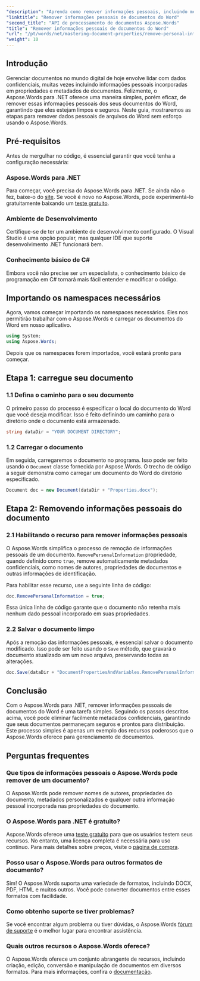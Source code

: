 ```yaml
---
"description": "Aprenda como remover informações pessoais, incluindo metadados e detalhes do autor, dos seus documentos do Word usando o Aspose.Words para .NET."
"linktitle": "Remover informações pessoais de documentos do Word"
"second_title": "API de processamento de documentos Aspose.Words"
"title": "Remover informações pessoais de documentos do Word"
"url": "/pt/words/net/mastering-document-properties/remove-personal-information-word-document/"
"weight": 10
---
```


## Introdução

Gerenciar documentos no mundo digital de hoje envolve lidar com dados confidenciais, muitas vezes incluindo informações pessoais incorporadas em propriedades e metadados de documentos. Felizmente, o Aspose.Words para .NET oferece uma maneira simples, porém eficaz, de remover essas informações pessoais dos seus documentos do Word, garantindo que eles estejam limpos e seguros. Neste guia, mostraremos as etapas para remover dados pessoais de arquivos do Word sem esforço usando o Aspose.Words.

## Pré-requisitos

Antes de mergulhar no código, é essencial garantir que você tenha a configuração necessária:

### Aspose.Words para .NET

Para começar, você precisa do Aspose.Words para .NET. Se ainda não o fez, baixe-o do [site](https://releases.aspose.com/words/net/). Se você é novo no Aspose.Words, pode experimentá-lo gratuitamente baixando um [teste gratuito](https://releases.aspose.com/).

### Ambiente de Desenvolvimento

Certifique-se de ter um ambiente de desenvolvimento configurado. O Visual Studio é uma opção popular, mas qualquer IDE que suporte desenvolvimento .NET funcionará bem.

### Conhecimento básico de C#

Embora você não precise ser um especialista, o conhecimento básico de programação em C# tornará mais fácil entender e modificar o código.

## Importando os namespaces necessários

Agora, vamos começar importando os namespaces necessários. Eles nos permitirão trabalhar com o Aspose.Words e carregar os documentos do Word em nosso aplicativo.

```csharp
using System;
using Aspose.Words;
```

Depois que os namespaces forem importados, você estará pronto para começar.

## Etapa 1: carregue seu documento

### 1.1 Defina o caminho para o seu documento

O primeiro passo do processo é especificar o local do documento do Word que você deseja modificar. Isso é feito definindo um caminho para o diretório onde o documento está armazenado.

```csharp
string dataDir = "YOUR DOCUMENT DIRECTORY";
```

### 1.2 Carregar o documento

Em seguida, carregaremos o documento no programa. Isso pode ser feito usando o `Document` classe fornecida por Aspose.Words. O trecho de código a seguir demonstra como carregar um documento do Word do diretório especificado.

```csharp
Document doc = new Document(dataDir + "Properties.docx");
```

## Etapa 2: Removendo informações pessoais do documento

### 2.1 Habilitando o recurso para remover informações pessoais

O Aspose.Words simplifica o processo de remoção de informações pessoais de um documento. `RemovePersonalInformation` propriedade, quando definido como `true`, remove automaticamente metadados confidenciais, como nomes de autores, propriedades de documentos e outras informações de identificação.

Para habilitar esse recurso, use a seguinte linha de código:

```csharp
doc.RemovePersonalInformation = true;
```

Essa única linha de código garante que o documento não retenha mais nenhum dado pessoal incorporado em suas propriedades.

### 2.2 Salvar o documento limpo

Após a remoção das informações pessoais, é essencial salvar o documento modificado. Isso pode ser feito usando o `Save` método, que gravará o documento atualizado em um novo arquivo, preservando todas as alterações.

```csharp
doc.Save(dataDir + "DocumentPropertiesAndVariables.RemovePersonalInformation.docx");
```

## Conclusão

Com o Aspose.Words para .NET, remover informações pessoais de documentos do Word é uma tarefa simples. Seguindo os passos descritos acima, você pode eliminar facilmente metadados confidenciais, garantindo que seus documentos permaneçam seguros e prontos para distribuição. Este processo simples é apenas um exemplo dos recursos poderosos que o Aspose.Words oferece para gerenciamento de documentos.

## Perguntas frequentes

### Que tipos de informações pessoais o Aspose.Words pode remover de um documento?

O Aspose.Words pode remover nomes de autores, propriedades do documento, metadados personalizados e qualquer outra informação pessoal incorporada nas propriedades do documento.

### O Aspose.Words para .NET é gratuito?

Aspose.Words oferece uma [teste gratuito](https://releases.aspose.com/) para que os usuários testem seus recursos. No entanto, uma licença completa é necessária para uso contínuo. Para mais detalhes sobre preços, visite o [página de compra](https://purchase.aspose.com/buy).

### Posso usar o Aspose.Words para outros formatos de documento?

Sim! O Aspose.Words suporta uma variedade de formatos, incluindo DOCX, PDF, HTML e muitos outros. Você pode converter documentos entre esses formatos com facilidade.

### Como obtenho suporte se tiver problemas?

Se você encontrar algum problema ou tiver dúvidas, o Aspose.Words [fórum de suporte](https://forum.aspose.com/c/words/8) é o melhor lugar para encontrar assistência.

### Quais outros recursos o Aspose.Words oferece?

O Aspose.Words oferece um conjunto abrangente de recursos, incluindo criação, edição, conversão e manipulação de documentos em diversos formatos. Para mais informações, confira o [documentação](https://reference.aspose.com/words/net/).